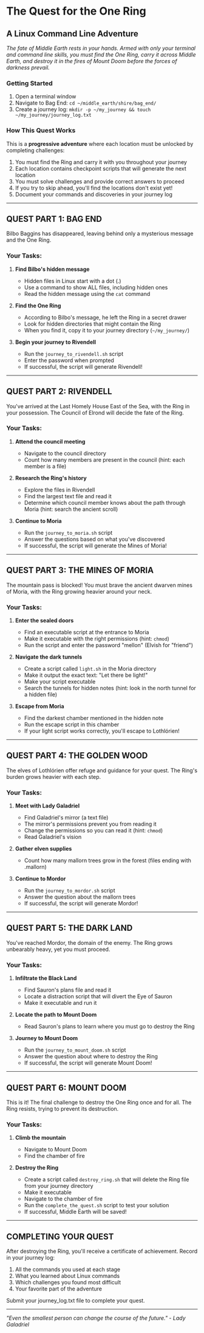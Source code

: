 # The Quest for the One Ring
## A Linux Command Line Adventure

*The fate of Middle Earth rests in your hands. Armed with only your terminal and command line skills, you must find the One Ring, carry it across Middle Earth, and destroy it in the fires of Mount Doom before the forces of darkness prevail.*

### Getting Started

1. Open a terminal window
2. Navigate to Bag End: `cd ~/middle_earth/shire/bag_end/`
3. Create a journey log: `mkdir -p ~/my_journey && touch ~/my_journey/journey_log.txt`

### How This Quest Works

This is a **progressive adventure** where each location must be unlocked by completing challenges:

1. You must find the Ring and carry it with you throughout your journey
2. Each location contains checkpoint scripts that will generate the next location
3. You must solve challenges and provide correct answers to proceed
4. If you try to skip ahead, you'll find the locations don't exist yet!
5. Document your commands and discoveries in your journey log

---

## QUEST PART 1: BAG END

Bilbo Baggins has disappeared, leaving behind only a mysterious message and the One Ring.

### Your Tasks:

1. **Find Bilbo's hidden message**
   * Hidden files in Linux start with a dot (.)
   * Use a command to show ALL files, including hidden ones
   * Read the hidden message using the `cat` command

2. **Find the One Ring**
   * According to Bilbo's message, he left the Ring in a secret drawer
   * Look for hidden directories that might contain the Ring
   * When you find it, copy it to your journey directory (`~/my_journey/`)

3. **Begin your journey to Rivendell**
   * Run the `journey_to_rivendell.sh` script
   * Enter the password when prompted
   * If successful, the script will generate Rivendell!

---

## QUEST PART 2: RIVENDELL

You've arrived at the Last Homely House East of the Sea, with the Ring in your possession. The Council of Elrond will decide the fate of the Ring.

### Your Tasks:

1. **Attend the council meeting**
   * Navigate to the council directory
   * Count how many members are present in the council (hint: each member is a file)

2. **Research the Ring's history**
   * Explore the files in Rivendell
   * Find the largest text file and read it
   * Determine which council member knows about the path through Moria (hint: search the ancient scroll)

3. **Continue to Moria**
   * Run the `journey_to_moria.sh` script
   * Answer the questions based on what you've discovered
   * If successful, the script will generate the Mines of Moria!

---

## QUEST PART 3: THE MINES OF MORIA

The mountain pass is blocked! You must brave the ancient dwarven mines of Moria, with the Ring growing heavier around your neck.

### Your Tasks:

1. **Enter the sealed doors**
   * Find an executable script at the entrance to Moria
   * Make it executable with the right permissions (hint: `chmod`)
   * Run the script and enter the password "mellon" (Elvish for "friend")

2. **Navigate the dark tunnels**
   * Create a script called `light.sh` in the Moria directory
   * Make it output the exact text: "Let there be light!"
   * Make your script executable
   * Search the tunnels for hidden notes (hint: look in the north tunnel for a hidden file)

3. **Escape from Moria**
   * Find the darkest chamber mentioned in the hidden note
   * Run the escape script in this chamber
   * If your light script works correctly, you'll escape to Lothlórien!

---

## QUEST PART 4: THE GOLDEN WOOD

The elves of Lothlórien offer refuge and guidance for your quest. The Ring's burden grows heavier with each step.

### Your Tasks:

1. **Meet with Lady Galadriel**
   * Find Galadriel's mirror (a text file)
   * The mirror's permissions prevent you from reading it
   * Change the permissions so you can read it (hint: `chmod`)
   * Read Galadriel's vision

2. **Gather elven supplies**
   * Count how many mallorn trees grow in the forest (files ending with .mallorn)

3. **Continue to Mordor**
   * Run the `journey_to_mordor.sh` script
   * Answer the question about the mallorn trees
   * If successful, the script will generate Mordor!

---

## QUEST PART 5: THE DARK LAND

You've reached Mordor, the domain of the enemy. The Ring grows unbearably heavy, yet you must proceed.

### Your Tasks:

1. **Infiltrate the Black Land**
   * Find Sauron's plans file and read it
   * Locate a distraction script that will divert the Eye of Sauron
   * Make it executable and run it

2. **Locate the path to Mount Doom**
   * Read Sauron's plans to learn where you must go to destroy the Ring

3. **Journey to Mount Doom**
   * Run the `journey_to_mount_doom.sh` script
   * Answer the question about where to destroy the Ring
   * If successful, the script will generate Mount Doom!

---

## QUEST PART 6: MOUNT DOOM

This is it! The final challenge to destroy the One Ring once and for all. The Ring resists, trying to prevent its destruction.

### Your Tasks:

1. **Climb the mountain**
   * Navigate to Mount Doom
   * Find the chamber of fire

2. **Destroy the Ring**
   * Create a script called `destroy_ring.sh` that will delete the Ring file from your journey directory
   * Make it executable
   * Navigate to the chamber of fire
   * Run the `complete_the_quest.sh` script to test your solution
   * If successful, Middle Earth will be saved!

---

## COMPLETING YOUR QUEST

After destroying the Ring, you'll receive a certificate of achievement. Record in your journey log:

1. All the commands you used at each stage
2. What you learned about Linux commands
3. Which challenges you found most difficult
4. Your favorite part of the adventure

Submit your journey_log.txt file to complete your quest.

---

*"Even the smallest person can change the course of the future." - Lady Galadriel*
